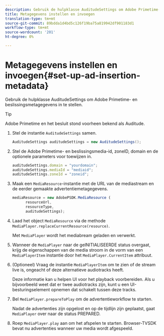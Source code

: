 ```yaml
---
description: Gebruik de hulpklasse AuditudeSettings om Adobe Primetime- en beslissingsmetagegevens in te stellen.
title: Metagegevens instellen en invoegen
translation-type: tm+mt
source-git-commit: 89bdda1d4bd5c126f19ba75a819942df901183d1
workflow-type: tm+mt
source-wordcount: '201'
ht-degree: 0%

---
```



# Metagegevens instellen en invoegen{#set-up-ad-insertion-metadata}

Gebruik de hulpklasse AuditudeSettings om Adobe Primetime- en beslissingsmetagegevens in te stellen.

>[!TIP]
>
>Adobe Primetime en het besluit stond voorheen bekend als Auditude.

1. Stel de instantie `AuditudeSettings` samen.

   ```java
   AuditudeSettings auditudeSettings = new AuditudeSettings();
   ```

1. Stel de Adobe Primetime- en beslissingsmedia-id, zoneID, domain en de optionele parameters voor toewijzen in.

   ```js
   auditudeSettings.domain = "yourdomain"; 
   auditudeSettings.mediaId = "mediaid"; 
   auditudeSettings.zoneId = "zoneid";
   ```

1. Maak een `MediaResource`-instantie met de URL van de mediastream en de eerder gemaakte advertentiemetagegevens.

   ```js
   mediaResource = new AdobePSDK.MediaResource ( 
         resourceUrl, 
         resourceType,  
         auditudeSettings);
   ```

1. Laad het object `MediaResource` via de methode `MediaPlayer.replaceCurrentResource(resource)`.

   Met `MediaPlayer` wordt het mediabream geladen en verwerkt.

1. Wanneer de `MediaPlayer` naar de geINITIALISEERDE status overgaat, krijg de eigenschappen van de media stroom in de vorm van een `MediaPlayerItem` instantie door het `MediaPlayer.CurrentItem` attribuut.
1. (Optioneel) Vraag de instantie `MediaPlayerItem` om te zien of de stream live is, ongeacht of deze alternatieve audiotracks heeft.

   Deze informatie kan u helpen UI voor het playback voorbereiden. Als u bijvoorbeeld weet dat er twee audiotracks zijn, kunt u een UI-besturingselement opnemen dat schakelt tussen deze tracks.

1. Bel `MediaPlayer.prepareToPlay` om de advertentieworkflow te starten.

   Nadat de advertenties zijn opgelost en op de tijdlijn zijn geplaatst, gaat `  MediaPlayer ` over naar de status PREPARED.
1. Roep `MediaPlayer.play` aan om het afspelen te starten.
Browser-TVSDK bevat nu advertenties wanneer uw media wordt afgespeeld.
